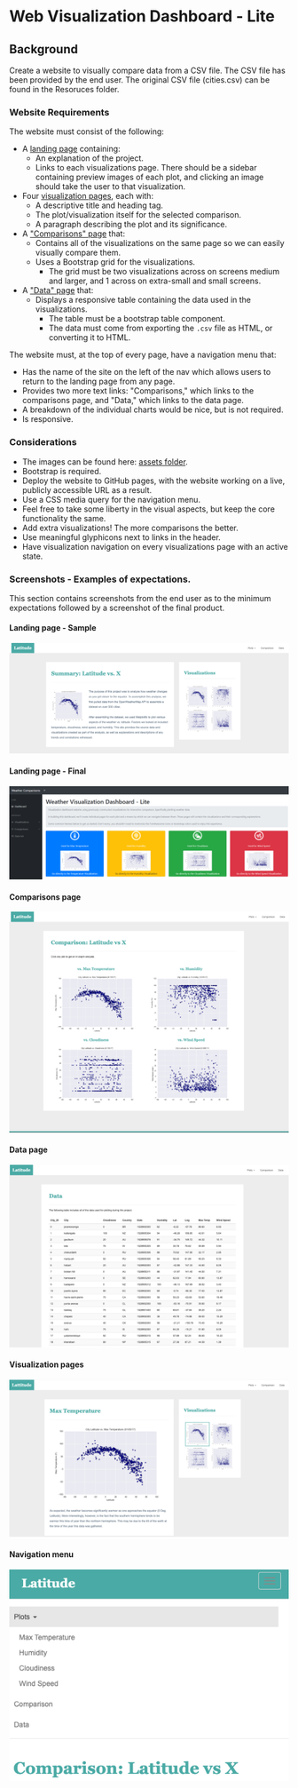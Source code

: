 # Web Visualization Dashboard - Lite

## Background

Create a website to visually compare data from a CSV file. The CSV file has been provided by the end user.
The original CSV file (cities.csv) can be found in the Resoruces folder.


### Website Requirements

The website must consist of the following:

* A [landing page](#landing-page) containing:
  * An explanation of the project.
  * Links to each visualizations page. There should be a sidebar containing preview images of each plot, and clicking an image should take the user to that visualization.
* Four [visualization pages](#visualization-pages), each with:
  * A descriptive title and heading tag.
  * The plot/visualization itself for the selected comparison.
  * A paragraph describing the plot and its significance.
* A ["Comparisons" page](#comparisons-page) that:
  * Contains all of the visualizations on the same page so we can easily visually compare them.
  * Uses a Bootstrap grid for the visualizations.
    * The grid must be two visualizations across on screens medium and larger, and 1 across on extra-small and small screens.
* A ["Data" page](#data-page) that:
  * Displays a responsive table containing the data used in the visualizations.
    * The table must be a bootstrap table component.
    * The data must come from exporting the `.csv` file as HTML, or converting it to HTML. 

The website must, at the top of every page, have a navigation menu that:

* Has the name of the site on the left of the nav which allows users to return to the landing page from any page.
* Provides two more text links: "Comparisons," which links to the comparisons page, and "Data," which links to the data page.
* A breakdown of the individual charts would be nice, but is not required.
* Is responsive.

### Considerations

* The images can be found here: [assets folder](Resources/assets/images).
* Bootstrap is required.
* Deploy the website to GitHub pages, with the website working on a live, publicly accessible URL as a result.
* Use a CSS media query for the navigation menu.
* Feel free to take some liberty in the visual aspects, but keep the core functionality the same.
* Add extra visualizations! The more comparisons the better.
* Use meaningful glyphicons next to links in the header.
* Have visualization navigation on every visualizations page with an active state.

### Screenshots - Examples of expectations. 

This section contains screenshots from the end user as to the minimum expectations followed by a screenshot of the final product.

#### <a id="landing-page"></a>Landing page - Sample
![Landing page large screen](Images/landingResize.png)
#### <a id="landing-page"></a>Landing page - Final
![Landing page large screen](Images/landingFull_final.PNG)

#### <a id="comparisons-page"></a>Comparisons page
![comparison page large screen](Images/comparison-lg.png)

#### <a id="data-page"></a>Data page
![data page large screen](Images/data-lg.png)

#### <a id="visualization-pages"></a>Visualization pages
![visualize page large screen](Images/visualize-lg.png)

#### <a id="navigation-menu"></a>Navigation menu
![nav menu small screen](Images/nav-sm.png)